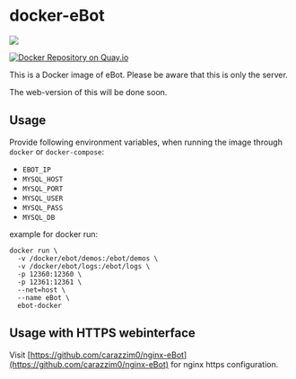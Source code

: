docker-eBot
==========

[![](https://images.microbadger.com/badges/image/galexrt/ebot.svg)](https://microbadger.com/images/galexrt/ebot "Get your own image badge on microbadger.com")

[![Docker Repository on Quay.io](https://quay.io/repository/galexrt/ebot/status "Docker Repository on Quay.io")](https://quay.io/repository/galexrt/ebot)

This is a Docker image of eBot.
Please be aware that this is only the server.

The web-version of this will be done soon.

Usage
-----
Provide following environment variables, when running the image through `docker` or `docker-compose`:

* `EBOT_IP`
* `MYSQL_HOST`
* `MYSQL_PORT`
* `MYSQL_USER`
* `MYSQL_PASS`
* `MYSQL_DB`

example for docker run:
```
docker run \
  -v /docker/ebot/demos:/ebot/demos \
  -v /docker/ebot/logs:/ebot/logs \
  -p 12360:12360 \
  -p 12361:12361 \
  --net=host \
  --name eBot \
  ebot-docker
```

Usage with HTTPS webinterface
-----------------------------

Visit [https://github.com/carazzim0/nginx-eBot](https://github.com/carazzim0/nginx-eBot) for nginx https configuration.
